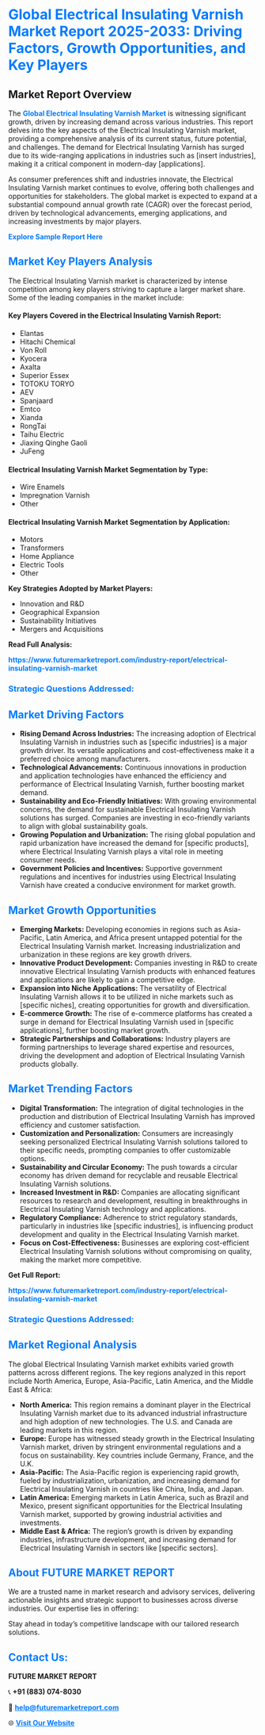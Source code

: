 <h1 style="color: #007BFF;">Global Electrical Insulating Varnish Market Report 2025-2033: Driving Factors, Growth Opportunities, and Key Players</h1>

<section id="overview">
<h2>Market Report Overview</h2>
<p>The <a href="https://www.futuremarketreport.com/industry-report/electrical-insulating-varnish-market" style="color: #007BFF; text-decoration: none;"><strong>Global Electrical Insulating Varnish Market</strong></a> is witnessing significant growth, driven by increasing demand across various industries. This report delves into the key aspects of the Electrical Insulating Varnish market, providing a comprehensive analysis of its current status, future potential, and challenges. The demand for Electrical Insulating Varnish has surged due to its wide-ranging applications in industries such as [insert industries], making it a critical component in modern-day [applications].</p>
<p>As consumer preferences shift and industries innovate, the Electrical Insulating Varnish market continues to evolve, offering both challenges and opportunities for stakeholders. The global market is expected to expand at a substantial compound annual growth rate (CAGR) over the forecast period, driven by technological advancements, emerging applications, and increasing investments by major players.</p>
</section>

<section id="overview">
<p><a href="https://www.futuremarketreport.com/request-sample/reportId=31567" style="color: #007BFF; text-decoration: none;"><strong>Explore Sample Report Here</strong></a></p>
</section>

<section id="key-players">
<h2 style="color: #007BFF;">Market Key Players Analysis</h2>
<p>The Electrical Insulating Varnish market is characterized by intense competition among key players striving to capture a larger market share. Some of the leading companies in the market include:</p>
<h4>Key Players Covered in the Electrical Insulating Varnish Report:</h4>
<ul><li>Elantas</li><li>Hitachi Chemical</li><li>Von Roll</li><li>Kyocera</li><li>Axalta</li><li>Superior Essex</li><li>TOTOKU TORYO</li><li>AEV</li><li>Spanjaard</li><li>Emtco</li><li>Xianda</li><li>RongTai</li><li>Taihu Electric</li><li>Jiaxing Qinghe Gaoli</li><li>JuFeng</li></ul>
<h4>Electrical Insulating Varnish Market Segmentation by Type:</h4>
<ul><li>Wire Enamels</li><li>Impregnation Varnish</li><li>Other</li></ul>

<h4>Electrical Insulating Varnish Market Segmentation by Application:</h4>
<ul><li>Motors</li><li>Transformers</li><li>Home Appliance</li><li>Electric Tools</li><li>Other</li></ul>
<p><strong>Key Strategies Adopted by Market Players:</strong></p>
<ul>
<li>Innovation and R&D</li>
<li>Geographical Expansion</li>
<li>Sustainability Initiatives</li>
<li>Mergers and Acquisitions</li>
</ul>
</section>

<section>
<p><strong>Read Full Analysis: </strong></p><a href="https://www.futuremarketreport.com/industry-report/electrical-insulating-varnish-market" style="color: #007BFF; text-decoration: none;"><strong>https://www.futuremarketreport.com/industry-report/electrical-insulating-varnish-market</strong></a>
<h3 style="color: #007BFF;">Strategic Questions Addressed:</h3>
</section>

<section id="driving-factors">
<h2 style="color: #007BFF;">Market Driving Factors</h2>
<ul>
<li><strong>Rising Demand Across Industries:</strong> The increasing adoption of Electrical Insulating Varnish in industries such as [specific industries] is a major growth driver. Its versatile applications and cost-effectiveness make it a preferred choice among manufacturers.</li>
<li><strong>Technological Advancements:</strong> Continuous innovations in production and application technologies have enhanced the efficiency and performance of Electrical Insulating Varnish, further boosting market demand.</li>
<li><strong>Sustainability and Eco-Friendly Initiatives:</strong> With growing environmental concerns, the demand for sustainable Electrical Insulating Varnish solutions has surged. Companies are investing in eco-friendly variants to align with global sustainability goals.</li>
<li><strong>Growing Population and Urbanization:</strong> The rising global population and rapid urbanization have increased the demand for [specific products], where Electrical Insulating Varnish plays a vital role in meeting consumer needs.</li>
<li><strong>Government Policies and Incentives:</strong> Supportive government regulations and incentives for industries using Electrical Insulating Varnish have created a conducive environment for market growth.</li>
</ul>
</section>

<section id="growth-opportunities">
<h2 style="color: #007BFF;">Market Growth Opportunities</h2>
<ul>
<li><strong>Emerging Markets:</strong> Developing economies in regions such as Asia-Pacific, Latin America, and Africa present untapped potential for the Electrical Insulating Varnish market. Increasing industrialization and urbanization in these regions are key growth drivers.</li>
<li><strong>Innovative Product Development:</strong> Companies investing in R&D to create innovative Electrical Insulating Varnish products with enhanced features and applications are likely to gain a competitive edge.</li>
<li><strong>Expansion into Niche Applications:</strong> The versatility of Electrical Insulating Varnish allows it to be utilized in niche markets such as [specific niches], creating opportunities for growth and diversification.</li>
<li><strong>E-commerce Growth:</strong> The rise of e-commerce platforms has created a surge in demand for Electrical Insulating Varnish used in [specific applications], further boosting market growth.</li>
<li><strong>Strategic Partnerships and Collaborations:</strong> Industry players are forming partnerships to leverage shared expertise and resources, driving the development and adoption of Electrical Insulating Varnish products globally.</li>
</ul>
</section>

<section id="trending-factors">
<h2 style="color: #007BFF;">Market Trending Factors</h2>
<ul>
<li><strong>Digital Transformation:</strong> The integration of digital technologies in the production and distribution of Electrical Insulating Varnish has improved efficiency and customer satisfaction.</li>
<li><strong>Customization and Personalization:</strong> Consumers are increasingly seeking personalized Electrical Insulating Varnish solutions tailored to their specific needs, prompting companies to offer customizable options.</li>
<li><strong>Sustainability and Circular Economy:</strong> The push towards a circular economy has driven demand for recyclable and reusable Electrical Insulating Varnish solutions.</li>
<li><strong>Increased Investment in R&D:</strong> Companies are allocating significant resources to research and development, resulting in breakthroughs in Electrical Insulating Varnish technology and applications.</li>
<li><strong>Regulatory Compliance:</strong> Adherence to strict regulatory standards, particularly in industries like [specific industries], is influencing product development and quality in the Electrical Insulating Varnish market.</li>
<li><strong>Focus on Cost-Effectiveness:</strong> Businesses are exploring cost-efficient Electrical Insulating Varnish solutions without compromising on quality, making the market more competitive.</li>
</ul>
</section>

<section>
<p><strong>Get Full Report: </strong></p><a href="https://www.futuremarketreport.com/industry-report/electrical-insulating-varnish-market" style="color: #007BFF; text-decoration: none;"><strong>https://www.futuremarketreport.com/industry-report/electrical-insulating-varnish-market</strong></a>
<h3 style="color: #007BFF;">Strategic Questions Addressed:</h3>
</section>


<section id="regional-analysis">
<h2 style="color: #007BFF;">Market Regional Analysis</h2>
<p>The global Electrical Insulating Varnish market exhibits varied growth patterns across different regions. The key regions analyzed in this report include North America, Europe, Asia-Pacific, Latin America, and the Middle East & Africa:</p>
<ul>
<li><strong>North America:</strong> This region remains a dominant player in the Electrical Insulating Varnish market due to its advanced industrial infrastructure and high adoption of new technologies. The U.S. and Canada are leading markets in this region.</li>
<li><strong>Europe:</strong> Europe has witnessed steady growth in the Electrical Insulating Varnish market, driven by stringent environmental regulations and a focus on sustainability. Key countries include Germany, France, and the U.K.</li>
<li><strong>Asia-Pacific:</strong> The Asia-Pacific region is experiencing rapid growth, fueled by industrialization, urbanization, and increasing demand for Electrical Insulating Varnish in countries like China, India, and Japan.</li>
<li><strong>Latin America:</strong> Emerging markets in Latin America, such as Brazil and Mexico, present significant opportunities for the Electrical Insulating Varnish market, supported by growing industrial activities and investments.</li>
<li><strong>Middle East & Africa:</strong> The region’s growth is driven by expanding industries, infrastructure development, and increasing demand for Electrical Insulating Varnish in sectors like [specific sectors].</li>
</ul>
</section>

<footer>
<h2 style="color: #007BFF;">About FUTURE MARKET REPORT</h2>
<p>We are a trusted name in market research and advisory services, delivering actionable insights and strategic support to businesses across diverse industries. Our expertise lies in offering:</p>

<p>Stay ahead in today’s competitive landscape with our tailored research solutions.</p>

<h2 style="color: #007BFF;">Contact Us:</h2>
<p><strong>FUTURE MARKET REPORT</strong></p>
<p>📞 <strong>+91 (883) 074-8030</strong></p>
<p>📧 <strong><a href="mailto:help@futuremarketreport.com" style="color: #007BFF;">help@futuremarketreport.com</a></strong></p>
<p>🌐 <strong><a href="https://www.futuremarketreport.com/" style="color: #007BFF;">Visit Our Website</a></strong></p>
</footer>